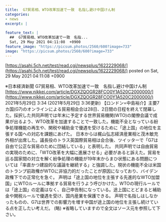 ```yaml
---
title:  G7貿易相、WTO改革加速で一致　名指し避け中国けん制  
categories:
- news
excerpt: |
  
feature_text: |
  ##  G7貿易相、WTO改革加速で一致　名指...
  Sat, 29 May 2021 04:11:08  +0900
feature_image: "https://picsum.photos/2560/600?image=733"
image: "https://picsum.photos/2560/600?image=733"
---
```


[https://asahi.5ch.net/test/read.cgi/newsplus/1622229068/](https://asahi.5ch.net/test/read.cgi/newsplus/1622229068/)
posted on Sat, 29 May 2021 04:11:08  +0900

<!--more-->

※日本経済新聞 G7貿易相、WTO改革加速で一致　名指し避け中国けん制 [https://www.nikkei.com/article/DGXZQOGR28FCO0Y1A520C2000000/](https://www.nikkei.com/article/DGXZQOGR28FCO0Y1A520C2000000/) 2021年5月29日 3:34 (2021年5月29日 3:36更新) 【ロンドン=中島裕介】主要7カ国(G7)のオンラインによる貿易相会合は28日、2日間の日程を終えて閉幕した。採択した共同声明では年末に予定する世界貿易機関(WTO)の閣僚会議で成果が出るよう、WTO改革を加速することで一致した。機能不全となっている紛争処理機能の再生や、関税や補助金で優遇を受けるために「途上国」の地位を主張する国への対応を課題にあげた。 日本からは梶山弘志経済産業相と茂木敏充外相が出席した。議長役のトラス英国際貿易相は会合後、ツイッターで「G7は自由で公正な貿易のために団結している」と表明した。 共同声明では自由貿易の実現のために、「WTO改革を大幅に進展させる」必要があると訴えた。貿易を巡る国家間の対立を解く紛争処理の機能が19年末からまひ状態にある問題については「率直かつ建設的な議論を継続する」と強調した。現状の機能不全は米国のトランプ前政権がWTOに非協力的だったことが原因になっており、バイデン政権下での正常化を急ぐ。 声明は「途上国の地位を主張する先進的なWTO加盟国」にWTOルールに準拠する貿易を行うよう呼びかけた。WTOの現行ルールでは「途上国」の定義はなく、自己申告制になっている。途上国にとどまると補助金や関税ルールで優遇を受け、国内産業を保護できる。 声明で名指しはしなかったものの、G7は世界での影響力を増す中国が途上国の地位を主張し続けている点を正したい考えだ。 (略) ※省略していますので全文はソース元を参照して下さい。

